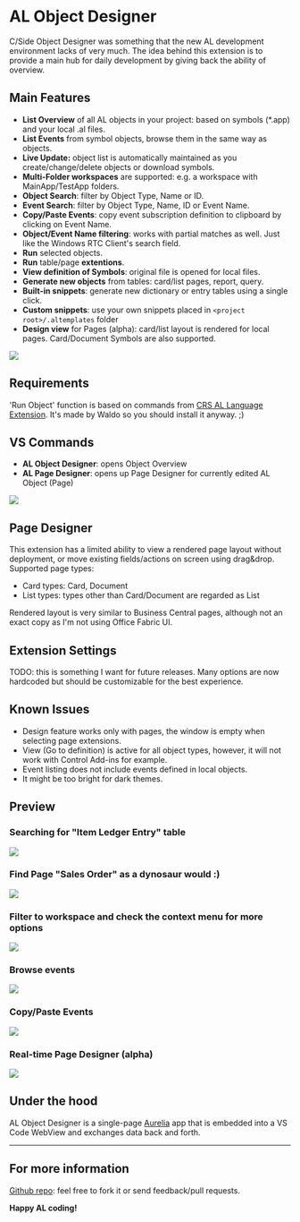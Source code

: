 # AL Object Designer

C/Side Object Designer was something that the new AL development environment lacks of very much. The idea behind this extension is to provide a main hub for daily development by giving back the ability of overview.

## Main Features

* **List Overview** of all AL objects in your project: based on symbols (*.app) and your local .al files.
* **List Events** from symbol objects, browse them in the same way as objects.
* **Live Update:** object list is automatically maintained as you create/change/delete objects or download symbols.
* **Multi-Folder workspaces** are supported: e.g. a workspace with MainApp/TestApp folders.
* **Object Search**: filter by Object Type, Name or ID.
* **Event Search**: filter by Object Type, Name, ID or Event Name.
* **Copy/Paste Events**: copy event subscription definition to clipboard by clicking on Event Name.
* **Object/Event Name filtering**: works with partial matches as well. Just like the Windows RTC Client's search field.
* **Run** selected objects.
* **Run** table/page **extentions**.
* **View definition of Symbols**: original file is opened for local files.
* **Generate new objects** from tables: card/list pages, report, query.
* **Built-in snippets**: generate new dictionary or entry tables using a single click.
* **Custom snippets**: use your own snippets placed in `<project root>/.altemplates` folder
* **Design view** for Pages (alpha): card/list layout is rendered for local pages. Card/Document Symbols are also supported.

![](https://raw.githubusercontent.com/martonsagi/al-object-designer/master/media/images/preview1.PNG)

## Requirements

'Run Object' function is based on commands from [CRS AL Language Extension](https://marketplace.visualstudio.com/items?itemName=waldo.crs-al-language-extension). It's made by Waldo so you should install it anyway. ;)

## VS Commands
* **AL Object Designer**: opens Object Overview
* **AL Page Designer**: opens up Page Designer for currently edited AL Object (Page)

![](https://raw.githubusercontent.com/martonsagi/al-object-designer/master/media/images/commands.png)

## Page Designer
This extension has a limited ability to view a rendered page layout without deployment, or move existing fields/actions on screen using drag&drop.
Supported page types:
* Card types: Card, Document
* List types: types other than Card/Document are regarded as List

Rendered layout is very similar to Business Central pages, although not an exact copy as I'm not using Office Fabric UI.

## Extension Settings

TODO: this is something I want for future releases. Many options are now hardcoded but should be customizable for the best experience.

## Known Issues

* Design feature works only with pages, the window is empty when selecting page extensions.
* View (Go to definition) is active for all object types, however, it will not work with Control Add-ins for example. 
* Event listing does not include events defined in local objects.
* It might be too bright for dark themes. 

## Preview

### Searching for "Item Ledger Entry" table
![](https://raw.githubusercontent.com/martonsagi/al-object-designer/master/media/images/preview2.PNG)

### Find Page "Sales Order" as a dynosaur would :)
![](https://raw.githubusercontent.com/martonsagi/al-object-designer/master/media/images/preview3.PNG)

### Filter to workspace and check the context menu for more options
![](https://raw.githubusercontent.com/martonsagi/al-object-designer/master/media/images/preview4.PNG)

### Browse events
![](https://raw.githubusercontent.com/martonsagi/al-object-designer/master/media/images/preview5.PNG)

### Copy/Paste Events
![](https://raw.githubusercontent.com/martonsagi/al-object-designer/master/media/images/ALObjectDesigner_ObjectEventCopyPaste.gif)

### Real-time Page Designer (alpha)
![](https://raw.githubusercontent.com/martonsagi/al-object-designer/master/media/images/ALObjectDesigner_PageDesign.gif)

## Under the hood
AL Object Designer is a single-page [Aurelia](https://aurelia.io/) app that is embedded into a VS Code WebView and exchanges data back and forth.

----------------------------------------------

## For more information
[Github repo](https://github.com/martonsagi/al-object-designer): feel free to fork it or send feedback/pull requests.

**Happy AL coding!**
